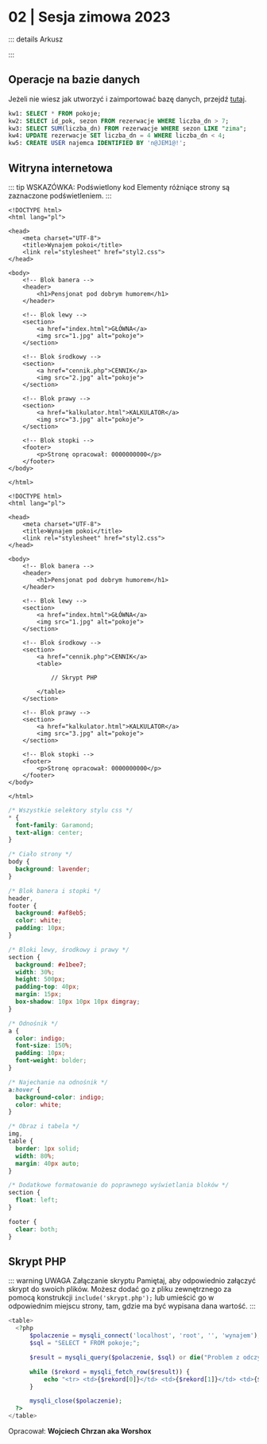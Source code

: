 # 02 | Sesja zimowa 2023

::: details Arkusz

:::

## Operacje na bazie danych

Jeżeli nie wiesz jak utworzyć i zaimportować bazę danych, przejdź [tutaj](/inf03/wskazowki-pomoc/tworzenie-import-bazy).

<CodeGroup>
  <CodeGroupItem title="kwerendy.txt">

```sql
kw1: SELECT * FROM pokoje;
kw2: SELECT id_pok, sezon FROM rezerwacje WHERE liczba_dn > 7;
kw3: SELECT SUM(liczba_dn) FROM rezerwacje WHERE sezon LIKE "zima";
kw4: UPDATE rezerwacje SET liczba_dn = 4 WHERE liczba_dn < 4;
kw5: CREATE USER najemca IDENTIFIED BY 'n@JEM1@!';
```

  </CodeGroupItem>
</CodeGroup>

## Witryna internetowa

::: tip WSKAZÓWKA: Podświetlony kod
Elementy różniące strony są zaznaczone podświetleniem.
:::

<CodeGroup>
  <CodeGroupItem title="index.html">

```html{25}
<!DOCTYPE html>
<html lang="pl">

<head>
    <meta charset="UTF-8">
    <title>Wynajem pokoi</title>
    <link rel="stylesheet" href="styl2.css">
</head>

<body>
    <!-- Blok banera -->
    <header>
        <h1>Pensjonat pod dobrym humorem</h1>
    </header>

    <!-- Blok lewy -->
    <section>
        <a href="index.html">GŁÓWNA</a>
        <img src="1.jpg" alt="pokoje">
    </section>

    <!-- Blok środkowy -->
    <section>
        <a href="cennik.php">CENNIK</a>
        <img src="2.jpg" alt="pokoje">
    </section>

    <!-- Blok prawy -->
    <section>
        <a href="kalkulator.html">KALKULATOR</a>
        <img src="3.jpg" alt="pokoje">
    </section>

    <!-- Blok stopki -->
    <footer>
        <p>Stronę opracował: 0000000000</p>
    </footer>
</body>

</html>
```

  </CodeGroupItem>
  <CodeGroupItem title="cennik.php">

```php{25-29}
<!DOCTYPE html>
<html lang="pl">

<head>
    <meta charset="UTF-8">
    <title>Wynajem pokoi</title>
    <link rel="stylesheet" href="styl2.css">
</head>

<body>
    <!-- Blok banera -->
    <header>
        <h1>Pensjonat pod dobrym humorem</h1>
    </header>

    <!-- Blok lewy -->
    <section>
        <a href="index.html">GŁÓWNA</a>
        <img src="1.jpg" alt="pokoje">
    </section>

    <!-- Blok środkowy -->
    <section>
        <a href="cennik.php">CENNIK</a>
        <table>

            // Skrypt PHP

        </table>
    </section>

    <!-- Blok prawy -->
    <section>
        <a href="kalkulator.html">KALKULATOR</a>
        <img src="3.jpg" alt="pokoje">
    </section>

    <!-- Blok stopki -->
    <footer>
        <p>Stronę opracował: 0000000000</p>
    </footer>
</body>

</html>
```

  </CodeGroupItem>
  <CodeGroupItem title="styl_1.css">

```css
/* Wszystkie selektory stylu css */
* {
  font-family: Garamond;
  text-align: center;
}

/* Ciało strony */
body {
  background: lavender;
}

/* Blok banera i stopki */
header,
footer {
  background: #af8eb5;
  color: white;
  padding: 10px;
}

/* Bloki lewy, środkowy i prawy */
section {
  background: #e1bee7;
  width: 30%;
  height: 500px;
  padding-top: 40px;
  margin: 15px;
  box-shadow: 10px 10px 10px dimgray;
}

/* Odnośnik */
a {
  color: indigo;
  font-size: 150%;
  padding: 10px;
  font-weight: bolder;
}

/* Najechanie na odnośnik */
a:hover {
  background-color: indigo;
  color: white;
}

/* Obraz i tabela */
img,
table {
  border: 1px solid;
  width: 80%;
  margin: 40px auto;
}

/* Dodatkowe formatowanie do poprawnego wyświetlania bloków */
section {
  float: left;
}

footer {
  clear: both;
}
```

  </CodeGroupItem>
</CodeGroup>

## Skrypt PHP

::: warning UWAGA Załączanie skryptu
Pamiętaj, aby odpowiednio załączyć skrypt do swoich plików. Możesz dodać go z pliku zewnętrznego za pomocą konstrukcji `include('skrypt.php');` lub umieścić go w odpowiednim miejscu strony, tam, gdzie ma być wypisana dana wartość.
:::

<CodeGroup>
  <CodeGroupItem title="cennik.php">

```php
<table>
  <?php
      $polaczenie = mysqli_connect('localhost', 'root', '', 'wynajem');
      $sql = "SELECT * FROM pokoje;";

      $result = mysqli_query($polaczenie, $sql) or die("Problem z odczytem danych!");

      while ($rekord = mysqli_fetch_row($result)) {
          echo "<tr> <td>{$rekord[0]}</td> <td>{$rekord[1]}</td> <td>{$rekord[2]}</td> </tr>";
      }

      mysqli_close($polaczenie);
  ?>
</table>
```

  </CodeGroupItem>
</CodeGroup>

Opracował: **Wojciech Chrzan aka Worshox**
